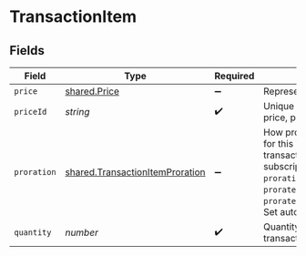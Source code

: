 # TransactionItem


## Fields

| Field                                                                                                                                                                                                                                     | Type                                                                                                                                                                                                                                      | Required                                                                                                                                                                                                                                  | Description                                                                                                                                                                                                                               | Example                                                                                                                                                                                                                                   |
| ----------------------------------------------------------------------------------------------------------------------------------------------------------------------------------------------------------------------------------------- | ----------------------------------------------------------------------------------------------------------------------------------------------------------------------------------------------------------------------------------------- | ----------------------------------------------------------------------------------------------------------------------------------------------------------------------------------------------------------------------------------------- | ----------------------------------------------------------------------------------------------------------------------------------------------------------------------------------------------------------------------------------------- | ----------------------------------------------------------------------------------------------------------------------------------------------------------------------------------------------------------------------------------------- |
| `price`                                                                                                                                                                                                                                   | [shared.Price](../../../sdk/models/shared/price.md)                                                                                                                                                                                       | :heavy_minus_sign:                                                                                                                                                                                                                        | Represents a price entity.                                                                                                                                                                                                                |                                                                                                                                                                                                                                           |
| `priceId`                                                                                                                                                                                                                                 | *string*                                                                                                                                                                                                                                  | :heavy_check_mark:                                                                                                                                                                                                                        | Unique Paddle ID for this price, prefixed with `pri_`.                                                                                                                                                                                    | pri_01gsz8z1q1n00f12qt82y31smh                                                                                                                                                                                                            |
| `proration`                                                                                                                                                                                                                               | [shared.TransactionItemProration](../../../sdk/models/shared/transactionitemproration.md)                                                                                                                                                 | :heavy_minus_sign:                                                                                                                                                                                                                        | How proration was calculated for this item. Populated when a transaction is created from a subscription change, where `proration_billing_mode` was `prorated_immediately` or `prorated_next_billing_period`. Set automatically by Paddle. |                                                                                                                                                                                                                                           |
| `quantity`                                                                                                                                                                                                                                | *number*                                                                                                                                                                                                                                  | :heavy_check_mark:                                                                                                                                                                                                                        | Quantity of this item on the transaction.                                                                                                                                                                                                 |                                                                                                                                                                                                                                           |
